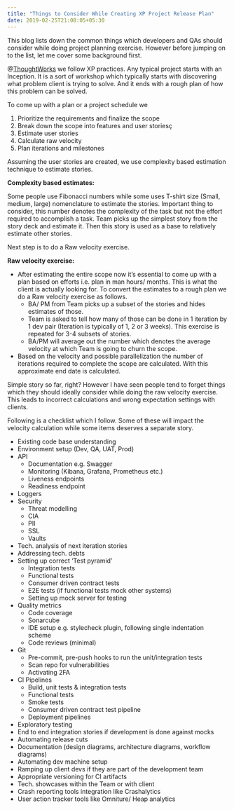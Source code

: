 ```yaml
---
title: "Things to Consider While Creating XP Project Release Plan"
date: 2019-02-25T21:08:05+05:30
---
```

This blog lists down the common things which developers and QAs should consider while doing project planning exercise. However before jumping on to the list, let me cover some background first.

@<a href="https://www.thoughtworks.com/">ThoughtWorks</a> we follow XP practices. Any typical project starts with an Inception. It is a sort of workshop which typically starts with discovering what problem client is trying to solve. And it ends with a rough plan of how this problem can be solved. 

To come up with a plan or a project schedule we

<ol>
  <li>Prioritize the requirements and finalize the scope</li>
  <li>Break down the scope into features and user storiesç</li>
  <li>Estimate user stories</li>
  <li>Calculate raw velocity</li>
  <li>Plan iterations and milestones</li>
</ol>

Assuming the user stories are created, we use complexity based estimation technique to estimate stories.

<B>Complexity based estimates:</B> 

Some people use Fibonacci numbers while some uses T-shirt size (Small, medium, large) nomenclature to estimate the stories.
Important thing to consider, this number denotes the complexity of the task but not the effort required to accomplish a task.
Team picks up the simplest story from the story deck and estimate it. Then this story is used as a base to relatively estimate other stories.

Next step is to do a Raw velocity exercise.

<B>Raw velocity exercise:</B>
<ul>
  <li>After estimating the entire scope now it’s essential to come up with a plan based on efforts i.e. plan in man hours/ months. This is what the client is actually looking for. To convert the estimates to a rough plan we do a Raw velocity exercise as follows.
     <ul>
        <li>BA/ PM from Team picks up a subset of the stories and hides estimates of those.</li>
        <li>Team is asked to tell how many of those can be done in 1 iteration by 1 dev pair (Iteration is typically of 1, 2 or 3 weeks). This exercise is repeated for 3-4 subsets of stories.</li>
        <li>BA/PM will average out the number which denotes the average velocity at which Team is going to churn the scope.</li>
     </ul>
  </li>
  <li>Based on the velocity and possible parallelization the number of iterations required to complete the scope are calculated. With this approximate end date is calculated.</li>
</ul>

Simple story so far, right? However I have seen people tend to forget things which they should ideally consider while doing the raw velocity exercise. This leads to incorrect calculations and wrong expectation settings with clients. 

Following is a checklist which I follow. Some of these will impact the velocity calculation while some items deserves a separate story. 
<ul>
 <li>Existing code base understanding</li>
 <li>Environment setup (Dev, QA, UAT, Prod)</li>
 <li>API
   <ul>	
     <li>Documentation e.g. Swagger</li>
     <li>Monitoring (Kibana, Grafana, Prometheus etc.)</li>
     <li>Liveness endpoints</li> 
     <li>Readiness endpoint</li>
   </ul>
 </li>
 <li>Loggers</li>
 <li>Security
   <ul>
     <li>Threat modelling</li>
     <li>CIA</li>
     <li>PII</li>
     <li>SSL</li>
     <li>Vaults</li>
   </ul>
 </li>
 <li>Tech. analysis of next iteration stories</li>
 <li>Addressing tech. debts</li>
 <li>Setting up correct ‘Test pyramid’
    <ul>
     <li>Integration tests</li>
     <li>Functional tests</li>
     <li>Consumer driven contract tests</li>
     <li>E2E tests (if functional tests mock other systems)</li>
     <li>Setting up mock server for testing</li>
    </ul>
 </li>
 <li>Quality metrics
    <ul>
     <li>Code coverage</li>
     <li>Sonarcube</li>
     <li>IDE setup e.g. stylecheck plugin, following single indentation scheme</li>
     <li>Code reviews (minimal)</li>
    </ul>
 </li>
 <li>Git
    <ul>
     <li>Pre-commit, pre-push hooks to run the unit/integration tests</li>
     <li>Scan repo for vulnerabilities</li>
     <li>Activating 2FA</li>
    </ul>
 </li>
 <li>CI Pipelines
    <ul>
     <li>Build, unit tests & integration tests</li>
     <li>Functional tests</li>
     <li>Smoke tests</li>
     <li>Consumer driven contract test pipeline</li>
     <li>Deployment pipelines</li>
    </ul>
 </li>
<li>Exploratory testing</li>
<li>End to end integration stories if development is done against mocks</li>
<li>Automating release cuts</li>
<li>Documentation (design diagrams, architecture diagrams, workflow diagrams)</li>
<li>Automating dev machine setup</li>
<li>Ramping up client devs if they are part of the development team</li>
<li>Appropriate versioning for CI artifacts</li>
<li>Tech. showcases within the Team or with client</li>
<li>Crash reporting tools integration like Crashalytics</li>
<li>User action tracker tools like Omniture/ Heap analytics</li>
</ul>